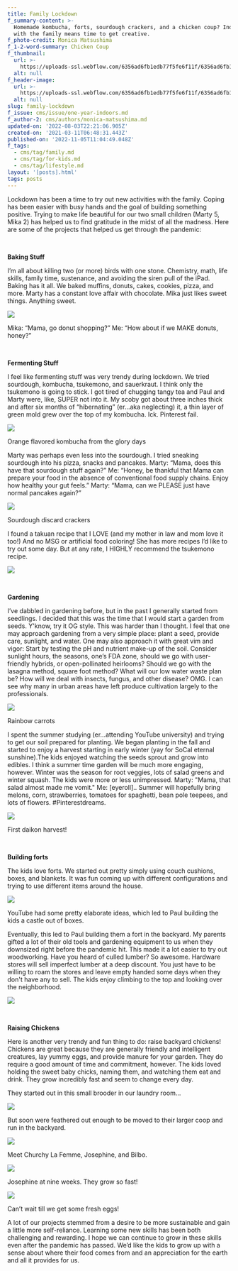 ```yaml
---
title: Family Lockdown
f_summary-content: >-
  Homemade kombucha, forts, sourdough crackers, and a chicken coup? Indoor time
  with the family means time to get creative.
f_photo-credit: Monica Matsushima
f_1-2-word-summary: Chicken Coup
f_thumbnail:
  url: >-
    https://uploads-ssl.webflow.com/6356ad6fb1edb77f5fe6f11f/6356ad6fb1edb7a995e6fb2b_6049bcb598fb54ba596ead13_Screenshot202021-03-1020224551.jpeg
  alt: null
f_header-image:
  url: >-
    https://uploads-ssl.webflow.com/6356ad6fb1edb77f5fe6f11f/6356ad6fb1edb7d089e6fb2a_6049b32498fb54039a6e8ca9_screenshot208.jpeg
  alt: null
slug: family-lockdown
f_issue: cms/issue/one-year-indoors.md
f_author-2: cms/authors/monica-matsushima.md
updated-on: '2022-08-03T22:21:06.905Z'
created-on: '2021-03-11T06:48:31.443Z'
published-on: '2022-11-05T11:04:49.048Z'
f_tags:
  - cms/tag/family.md
  - cms/tag/for-kids.md
  - cms/tag/lifestyle.md
layout: '[posts].html'
tags: posts
---
```


Lockdown has been a time to try out new activities with the family. Coping has been easier with busy hands and the goal of building something positive. Trying to make life beautiful for our two small children (Marty 5, Mika 2) has helped us to find gratitude in the midst of all the madness. Here are some of the projects that helped us get through the pandemic:

‍

**Baking Stuff**

I’m all about killing two (or more) birds with one stone. Chemistry, math, life skills, family time, sustenance, and avoiding the siren pull of the iPad. Baking has it all. We baked muffins, donuts, cakes, cookies, pizza, and more. Marty has a constant love affair with chocolate. Mika just likes sweet things. Anything sweet.

![](https://uploads-ssl.webflow.com/6356ad6fb1edb77f5fe6f11f/6356ad6fb1edb74d06e6f8bd_Screenshot%202021-03-12%20230143.jpg)

Mika: “Mama, go donut shopping?” Me: “How about if we MAKE donuts, honey?”

‍

**Fermenting Stuff** ‍

I feel like fermenting stuff was very trendy during lockdown. We tried sourdough, kombucha, tsukemono, and sauerkraut. I think only the tsukemono is going to stick. I got tired of chugging tangy tea and Paul and Marty were, like, SUPER not into it. My scoby got about three inches thick and after six months of “hibernating” (er...aka neglecting) it, a thin layer of green mold grew over the top of my kombucha. Ick. Pinterest fail.

![](https://uploads-ssl.webflow.com/6356ad6fb1edb77f5fe6f11f/6356ad6fb1edb7342ae6f8be_Screenshot%202021-03-12%20230214.jpg)

Orange flavored kombucha from the glory days

Marty was perhaps even less into the sourdough. I tried sneaking sourdough into his pizza, snacks and pancakes. Marty: “Mama, does this have that sourdough stuff again?” Me: “Honey, be thankful that Mama can prepare your food in the absence of conventional food supply chains. Enjoy how healthy your gut feels.” Marty: “Mama, can we PLEASE just have normal pancakes again?”

![](https://uploads-ssl.webflow.com/6356ad6fb1edb77f5fe6f11f/6356ad6fb1edb7baa7e6f8bf_Screenshot%202021-03-12%20230225.jpg)

Sourdough discard crackers

I found a takuan recipe that I LOVE (and my mother in law and mom love it too!) And no MSG or artificial food coloring! She has more recipes I’d like to try out some day. But at any rate, I HIGHLY recommend the tsukemono recipe.

![](https://uploads-ssl.webflow.com/6356ad6fb1edb77f5fe6f11f/6356ad6fb1edb782fee6f8c0_Screenshot%202021-03-12%20230239.jpg)

‍

**Gardening**

I’ve dabbled in gardening before, but in the past I generally started from seedlings. I decided that this was the time that I would start a garden from seeds. Y'know, try it OG style. This was harder than I thought. I feel that one may approach gardening from a very simple place: plant a seed, provide care, sunlight, and water. One may also approach it with great vim and vigor: Start by testing the pH and nutrient make-up of the soil. Consider sunlight hours, the seasons, one’s FDA zone, should we go with user-friendly hybrids, or open-pollinated heirlooms? Should we go with the lasagna method, square foot method? What will our low water waste plan be? How will we deal with insects, fungus, and other disease? OMG. I can see why many in urban areas have left produce cultivation largely to the professionals.

![](https://uploads-ssl.webflow.com/6356ad6fb1edb77f5fe6f11f/6356ad6fb1edb7658ee6f8c1_Screenshot%202021-03-12%20230309.jpg)

Rainbow carrots

I spent the summer studying (er...attending YouTube university) and trying to get our soil prepared for planting. We began planting in the fall and started to enjoy a harvest starting in early winter (yay for SoCal eternal sunshine).The kids enjoyed watching the seeds sprout and grow into edibles. I think a summer time garden will be much more engaging, however. Winter was the season for root veggies, lots of salad greens and winter squash. The kids were more or less unimpressed. Marty: "Mama, that salad almost made me vomit." Me: \[eyeroll\].. Summer will hopefully bring melons, corn, strawberries, tomatoes for spaghetti, bean pole teepees, and lots of flowers. #Pinterestdreams.

![](https://uploads-ssl.webflow.com/6356ad6fb1edb77f5fe6f11f/6356ad6fb1edb742bbe6f8c2_Screenshot%202021-03-12%20230257.jpg)

First daikon harvest!

‍

**Building forts**

The kids love forts. We started out pretty simply using couch cushions, boxes, and blankets. It was fun coming up with different configurations and trying to use different items around the house.

![](https://uploads-ssl.webflow.com/6356ad6fb1edb77f5fe6f11f/6356ad6fb1edb72e7ae6f8c3_Screenshot%202021-03-12%20230322.jpg)

YouTube had some pretty elaborate ideas, which led to Paul building the kids a castle out of boxes.

Eventually, this led to Paul building them a fort in the backyard. My parents gifted a lot of their old tools and gardening equipment to us when they downsized right before the pandemic hit. This made it a lot easier to try out woodworking. Have you heard of culled lumber? So awesome. Hardware stores will sell imperfect lumber at a deep discount. You just have to be willing to roam the stores and leave empty handed some days when they don't have any to sell. The kids enjoy climbing to the top and looking over the neighborhood.

![](https://uploads-ssl.webflow.com/6356ad6fb1edb77f5fe6f11f/6356ad6fb1edb794f0e6f8c4_Screenshot%202021-03-12%20230351.jpg)

‍

**Raising Chickens**

Here is another very trendy and fun thing to do: raise backyard chickens! Chickens are great because they are generally friendly and intelligent creatures, lay yummy eggs, and provide manure for your garden. They do require a good amount of time and commitment, however. The kids loved holding the sweet baby chicks, naming them, and watching them eat and drink. They grow incredibly fast and seem to change every day.

They started out in this small brooder in our laundry room...

![](https://uploads-ssl.webflow.com/6356ad6fb1edb77f5fe6f11f/6356ad6fb1edb766cee6f8c5_Screenshot%202021-03-12%20230404.jpg)

But soon were feathered out enough to be moved to their larger coop and run in the backyard.

![](https://uploads-ssl.webflow.com/6356ad6fb1edb77f5fe6f11f/6356ad6fb1edb775eee6f8c6_Screenshot%202021-03-12%20233356.jpg)

Meet Churchy La Femme, Josephine, and Bilbo.

![](https://uploads-ssl.webflow.com/6356ad6fb1edb77f5fe6f11f/6356ad6fb1edb7cb69e6f8c7_Screenshot%202021-03-12%20233406.jpg)

Josephine at nine weeks. They grow so fast!

![](https://uploads-ssl.webflow.com/6356ad6fb1edb77f5fe6f11f/6356ad6fb1edb756efe6f8c8_Screenshot%202021-03-12%20233428.jpg)

Can’t wait till we get some fresh eggs!

A lot of our projects stemmed from a desire to be more sustainable and gain a little more self-reliance. Learning some new skills has been both challenging and rewarding. I hope we can continue to grow in these skills even after the pandemic has passed. We’d like the kids to grow up with a sense about where their food comes from and an appreciation for the earth and all it provides for us.
